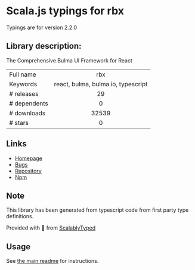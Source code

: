 
# Scala.js typings for rbx

Typings are for version 2.2.0

## Library description:
The Comprehensive Bulma UI Framework for React

|                    |                 |
| ------------------ | :-------------: |
| Full name          | rbx |
| Keywords           | react, bulma, bulma.io, typescript |
| # releases         | 29 |
| # dependents       | 0 |
| # downloads        | 32539 |
| # stars            | 0 |

## Links
- [Homepage](https://github.com/dfee/rbx#readme)
- [Bugs](https://github.com/dfee/rbx/issues)
- [Repository](https://github.com/dfee/rbx)
- [Npm](https://www.npmjs.com/package/rbx)
    


## Note
This library has been generated from typescript code from first party type definitions.

Provided with :purple_heart: from [ScalablyTyped](https://github.com/oyvindberg/ScalablyTyped)

## Usage
See [the main readme](../../readme.md) for instructions.


